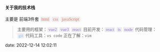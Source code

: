 
 #### 关于我的技术栈

主要是 前端3件套 <font class='sty1' face="KAI">html</font>  <font class='sty1' face="KAI">css</font>  <font class='sty1' face="KAI">javaScript</font>
> 主要用的框架：<font class='sty2' face="KAI">vue2</font>  <font class='sty2' face="KAI">vue3</font> <font class='sty2' face="KAI">react</font>
> 目前开发：<font class='sty2' face="KAI">react</font> <font class='sty2' face="KAI">ts</font> <font class='sty2' face="KAI">node</font>
> 代码管理：<font class='sty3' face="KAI">git</font>
> 代码工具：`vs code` 
> 正在了解：`vim`


date: 2022-12-14 12:02:11

 
<style scoped>
    .sty1{
        color:#e47763;
        background-color: #eeeeee;
        padding:1px 4px;
        border-radius:3px
    }
    .sty2{
        color:#8f72e7;
        background-color: #eeeeee;
        padding:1px 4px;
        border-radius:3px
    }
    .sty3{
        color:#8cc1f5;
        background-color: #eeeeee;
        padding:1px 4px;
        border-radius:3px
    }
</style>